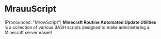 # MrauuScript
(Pronounced: "MrowScript")
**Minecraft Routine Automated Update Utilities** is a collection of various BASH scripts designed to make administering a Minecraft server easier!
